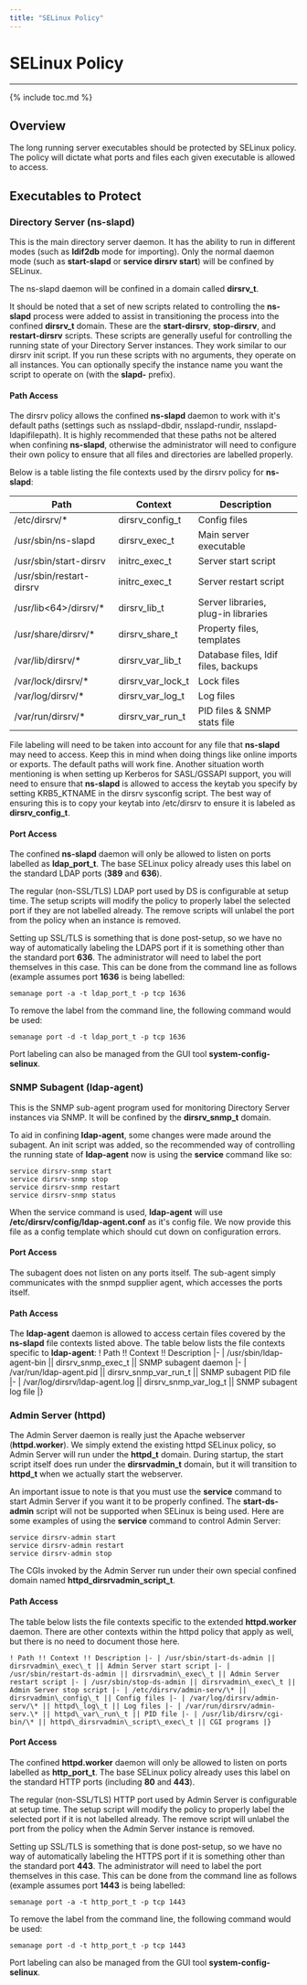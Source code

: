 ```yaml
---
title: "SELinux Policy"
---
```


# SELinux Policy
----------------

{% include toc.md %}

Overview
--------

The long running server executables should be protected by SELinux policy. The policy will dictate what ports and files each given executable is allowed to access.

Executables to Protect
----------------------

### Directory Server (ns-slapd)

This is the main directory server daemon. It has the ability to run in different modes (such as **ldif2db** mode for importing). Only the normal daemon mode (such as **start-slapd** or **service dirsrv start**) will be confined by SELinux.

The ns-slapd daemon will be confined in a domain called **dirsrv\_t**.

It should be noted that a set of new scripts related to controlling the **ns-slapd** process were added to assist in transitioning the process into the confined **dirsrv\_t** domain. These are the **start-dirsrv**, **stop-dirsrv**, and **restart-dirsrv** scripts. These scripts are generally useful for controlling the running state of your Directory Server instances. They work similar to our dirsrv init script. If you run these scripts with no arguments, they operate on all instances. You can optionally specify the instance name you want the script to operate on (with the **slapd-** prefix).

#### Path Access

The dirsrv policy allows the confined **ns-slapd** daemon to work with it's default paths (settings such as nsslapd-dbdir, nsslapd-rundir, nsslapd-ldapifilepath). It is highly recommended that these paths not be altered when confining **ns-slapd**, otherwise the administrator will need to configure their own policy to ensure that all files and directories are labelled properly.

Below is a table listing the file contexts used by the dirsrv policy for **ns-slapd**:

|Path|Context|Description|
|----|-------|-----------|
|/etc/dirsrv/\*|dirsrv\_config\_t|Config files|
|/usr/sbin/ns-slapd|dirsrv\_exec\_t|Main server executable|
|/usr/sbin/start-dirsrv|initrc\_exec\_t|Server start script|
|/usr/sbin/restart-dirsrv|initrc\_exec\_t|Server restart script|
|/usr/lib\<64\>/dirsrv/\*|dirsrv\_lib\_t|Server libraries, plug-in libraries|
|/usr/share/dirsrv/\*|dirsrv\_share\_t|Property files, templates|
|/var/lib/dirsrv/\*|dirsrv\_var\_lib\_t|Database files, ldif files, backups|
|/var/lock/dirsrv/\*|dirsrv\_var\_lock\_t|Lock files|
|/var/log/dirsrv/\*|dirsrv\_var\_log\_t|Log files|
|/var/run/dirsrv/\*|dirsrv\_var\_run\_t|PID files & SNMP stats file|

File labeling will need to be taken into account for any file that **ns-slapd** may need to access. Keep this in mind when doing things like online imports or exports. The default paths will work fine. Another situation worth mentioning is when setting up Kerberos for SASL/GSSAPI support, you will need to ensure that **ns-slapd** is allowed to access the keytab you specify by setting KRB5\_KTNAME in the dirsrv sysconfig script. The best way of ensuring this is to copy your keytab into /etc/dirsrv to ensure it is labeled as **dirsrv\_config\_t**.

#### Port Access

The confined **ns-slapd** daemon will only be allowed to listen on ports labelled as **ldap\_port\_t**. The base SELinux policy already uses this label on the standard LDAP ports (**389** and **636**).

The regular (non-SSL/TLS) LDAP port used by DS is configurable at setup time. The setup scripts will modify the policy to properly label the selected port if they are not labelled already. The remove scripts will unlabel the port from the policy when an instance is removed.

Setting up SSL/TLS is something that is done post-setup, so we have no way of automatically labeling the LDAPS port if it is something other than the standard port **636**. The administrator will need to label the port themselves in this case. This can be done from the command line as follows (example assumes port **1636** is being labelled:

    semanage port -a -t ldap_port_t -p tcp 1636    

To remove the label from the command line, the following command would be used:

    semanage port -d -t ldap_port_t -p tcp 1636    

Port labeling can also be managed from the GUI tool **system-config-selinux**.

### SNMP Subagent (ldap-agent)

This is the SNMP sub-agent program used for monitoring Directory Server instances via SNMP. It will be confined by the **dirsrv\_snmp\_t** domain.

To aid in confining **ldap-agent**, some changes were made around the subagent. An init script was added, so the recommended way of controlling the running state of **ldap-agent** now is using the **service** command like so:

    service dirsrv-snmp start    
    service dirsrv-snmp stop    
    service dirsrv-snmp restart    
    service dirsrv-snmp status    

When the service command is used, **ldap-agent** will use **/etc/dirsrv/config/ldap-agent.conf** as it's config file. We now provide this file as a config template which should cut down on configuration errors.

#### Port Access

The subagent does not listen on any ports itself. The sub-agent simply communicates with the snmpd supplier agent, which accesses the ports itself.

#### Path Access

The **ldap-agent** daemon is allowed to access certain files covered by the **ns-slapd** file contexts listed above. The table below lists the file contexts specific to **ldap-agent**: ! Path !! Context !! Description |- | /usr/sbin/ldap-agent-bin || dirsrv\_snmp\_exec\_t || SNMP subagent daemon |- | /var/run/ldap-agent.pid || dirsrv\_snmp\_var\_run\_t || SNMP subagent PID file |- | /var/log/dirsrv/ldap-agent.log || dirsrv\_snmp\_var\_log\_t || SNMP subagent log file |}

### Admin Server (httpd)

The Admin Server daemon is really just the Apache webserver (**httpd.worker**). We simply extend the existing httpd SELinux policy, so Admin Server will run under the **httpd\_t** domain. During startup, the start script itself does run under the **dirsrvadmin\_t** domain, but it will transition to **httpd\_t** when we actually start the webserver.

An important issue to note is that you must use the **service** command to start Admin Server if you want it to be properly confined. The **start-ds-admin** script will not be supported when SELinux is being used. Here are some examples of using the **service** command to control Admin Server:

    service dirsrv-admin start    
    service dirsrv-admin restart    
    service dirsrv-admin stop    

The CGIs invoked by the Admin Server run under their own special confined domain named **httpd\_dirsrvadmin\_script\_t**.

#### Path Access

The table below lists the file contexts specific to the extended **httpd.worker** daemon. There are other contexts within the httpd policy that apply as well, but there is no need to document those here.

    ! Path !! Context !! Description |- | /usr/sbin/start-ds-admin || dirsrvadmin\_exec\_t || Admin Server start script |- | /usr/sbin/restart-ds-admin || dirsrvadmin\_exec\_t || Admin Server restart script |- | /usr/sbin/stop-ds-admin || dirsrvadmin\_exec\_t || Admin Server stop script |- | /etc/dirsrv/admin-serv/\* || dirsrvadmin\_config\_t || Config files |- | /var/log/dirsrv/admin-serv/\* || httpd\_log\_t || Log files |- | /var/run/dirsrv/admin-serv.\* || httpd\_var\_run\_t || PID file |- | /usr/lib/dirsrv/cgi-bin/\* || httpd\_dirsrvadmin\_script\_exec\_t || CGI programs |}

#### Port Access

The confined **httpd.worker** daemon will only be allowed to listen on ports labelled as **http\_port\_t**. The base SELinux policy already uses this label on the standard HTTP ports (including **80** and **443**).

The regular (non-SSL/TLS) HTTP port used by Admin Server is configurable at setup time. The setup script will modify the policy to properly label the selected port if it is not labelled already. The remove script will unlabel the port from the policy when the Admin Server instance is removed.

Setting up SSL/TLS is something that is done post-setup, so we have no way of automatically labeling the HTTPS port if it is something other than the standard port **443**. The administrator will need to label the port themselves in this case. This can be done from the command line as follows (example assumes port **1443** is being labelled:

    semanage port -a -t http_port_t -p tcp 1443    

To remove the label from the command line, the following command would be used:

    semanage port -d -t http_port_t -p tcp 1443    

Port labeling can also be managed from the GUI tool **system-config-selinux**.
